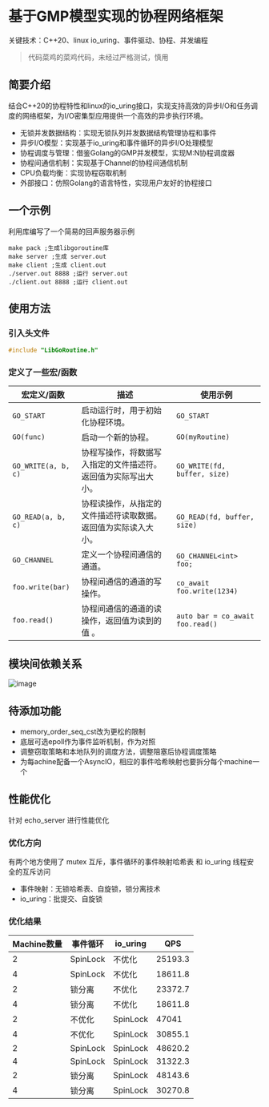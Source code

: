 # 基于GMP模型实现的协程网络框架
关键技术：C++20、linux io_uring、事件驱动、协程、并发编程
>代码菜鸡的菜鸡代码，未经过严格测试，慎用
## 简要介绍
结合C++20的协程特性和linux的io_uring接口，实现支持高效的异步I/O和任务调度的网络框架，为I/O密集型应用提供一个高效的异步执行环境。
* 无锁并发数据结构：实现无锁队列并发数据结构管理协程和事件
* 异步I/O模型：实现基于io_uring和事件循环的异步I/O处理模型
* 协程调度与管理：借鉴Golang的GMP并发模型，实现M:N协程调度器
* 协程间通信机制：实现基于Channel的协程间通信机制
* CPU负载均衡：实现协程窃取机制
* 外部接口：仿照Golang的语言特性，实现用户友好的协程接口
## 一个示例
利用库编写了一个简易的回声服务器示例
```shell
make pack ;生成libgoroutine库
make server ;生成 server.out
make client ;生成 client.out
./server.out 8888 ;运行 server.out
./client.out 8888 ;运行 client.out
```
## 使用方法
### 引入头文件
```C++
#include "LibGoRoutine.h"
```
### 定义了一些宏/函数
| 宏定义/函数         | 描述                                                           | 使用示例                         |
| ------------------- | -------------------------------------------------------------- | -------------------------------- |
| `GO_START`          | 启动运行时，用于初始化协程环境。                               | `GO_START`                       |
| `GO(func)`          | 启动一个新的协程。                                             | `GO(myRoutine)`                  |
| `GO_WRITE(a, b, c)` | 协程写操作，将数据写入指定的文件描述符。返回值为实际写出大小。 | `GO_WRITE(fd, buffer, size)`     |
| `GO_READ(a, b, c)`  | 协程读操作，从指定的文件描述符读取数据。返回值为实际读入大小。 | `GO_READ(fd, buffer, size)`      |
| `GO_CHANNEL`        | 定义一个协程间通信的通道。                                     | `GO_CHANNEL<int> foo;`           |
| `foo.write(bar)`    | 协程间通信的通道的写操作。                                     | `co_await foo.write(1234)`       |
| `foo.read()`        | 协程间通信的通道的读操作，返回值为读到的值 。                  | `auto bar = co_await foo.read()` |
## 模块间依赖关系
![image](https://github.com/xuqiuwen/gmp_co_net/assets/84625276/16e308f3-67ec-4d0d-9072-8bb00a62b3eb)
## 待添加功能
* memory_order_seq_cst改为更松的限制
* 底层可选epoll作为事件监听机制，作为对照
* 调整窃取策略和本地队列的调度方法，调整阻塞后协程调度策略
* 为每achine配备一个AsyncIO，相应的事件哈希映射也要拆分每个machine一个
## 性能优化
针对 echo_server 进行性能优化
### 优化方向
有两个地方使用了 mutex 互斥，事件循环的事件映射哈希表 和 io_uring 线程安全的互斥访问
* 事件映射：无锁哈希表、自旋锁，锁分离技术
* io_uring：批提交、自旋锁
### 优化结果
| Machine数量 | 事件循环 | io_uring | QPS     |
| ----------- | -------- | -------- | ------- |
| 2           | SpinLock | 不优化   | 25193.3 |
| 4           | SpinLock | 不优化   | 18611.8 |
| 2           | 锁分离   | 不优化   | 23372.7 |
| 4           | 锁分离   | 不优化   | 18611.8 |
| 2           | 不优化   | SpinLock | 47041   |
| 4           | 不优化   | SpinLock | 30855.1 |
| 2           | SpinLock | SpinLock | 48620.2 |
| 4           | SpinLock | SpinLock | 31322.3 |
| 2           | 锁分离   | SpinLock | 48143.6 |
| 4           | 锁分离   | SpinLock | 30270.8 |